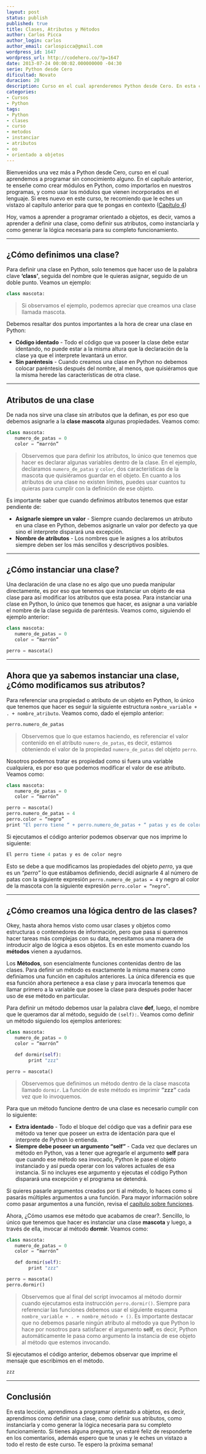 ```yaml
---
layout: post
status: publish
published: true
title: Clases, Atributos y Métodos
author: Carlos Picca
author_login: carlos
author_email: carlospicca@gmail.com
wordpress_id: 1647
wordpress_url: http://codehero.co/?p=1647
date: 2013-07-24 00:00:02.000000000 -04:30
serie: Python desde Cero
dificultad: Novato
duracion: 20
description: Curso en el cual aprenderemos Python desde Cero. En esta clase, aprenderemos a programar orientado a objetos, es decir, vamos a aprender a definir una clase
categories:
- Cursos
- Python
tags:
- Python
- clases
- curso
- metodos
- instanciar
- atributos
- oo
- orientado a objetos
---
```

<p>Bienvenidos una vez más a Python desde Cero, curso en el cual aprendemos a programar sin conocimiento alguno. En el capítulo anterior, te enseñe como crear módulos en Python, como importarlos en nuestros programas, y como usar los módulos que vienen incorporados en el lenguaje. Si eres nuevo en este curso, te recomiendo que le eches un vistazo al capítulo anterior para que te pongas en contexto (<a href="http://codehero.co/python-desde-cero-modulos/">Capítulo 4</a>)</p>

<p>Hoy, vamos a aprender a programar orientado a objetos, es decir, vamos a aprender a definir una clase, como definir sus atributos, como instanciarla y como generar la lógica necesaria para su completo funcionamiento.</p>

<hr />

<h2>¿Cómo definimos una clase?</h2>

<p>Para definir una clase en Python, solo tenemos que hacer uso de la palabra clave <strong>‘class’</strong>, seguida del nombre que le quieras asignar, seguido de un doble punto. Veamos un ejemplo:</p>

```python
class mascota:
```

<blockquote>
  <p>Si observamos el ejemplo, podemos apreciar que creamos una clase llamada mascota.</p>
</blockquote>

<p>Debemos resaltar dos puntos importantes a la hora de crear una clase en Python:</p>

<ul>
<li><strong>Código identado</strong> - Todo el código que va poseer la clase debe estar identando, no puede estar a la misma altura que la declaración de la clase ya que el interprete levantará un error.</li>
<li><strong>Sin paréntesis</strong> - Cuando creamos una clase en Python no debemos colocar paréntesis después del nombre, al menos, que quisiéramos que la misma herede las características de otra clase.</li>
</ul>

<hr />

<h2>Atributos de una clase</h2>

<p>De nada nos sirve una clase sin atributos que la definan, es por eso que debemos asignarle a la <strong>clase mascota</strong> algunas propiedades. Veamos como:</p>

```python
class mascota:
   numero_de_patas = 0
   color = “marrón”
```

<blockquote>
  <p>Observemos que para definir los atributos, lo único que tenemos que hacer es declarar algunas variables dentro de la clase. En el ejemplo, declaramos <code>numero_de_patas</code> y <code>color</code>, dos características de la mascota que quisiéramos guardar en el objeto. En cuanto a los atributos de una clase no existen limites, puedes usar cuantos tu quieras para cumplir con la definición de ese objeto.</p>
</blockquote>

<p>Es importante saber que cuando definimos atributos tenemos que estar pendiente de:</p>

<ul>
<li><strong>Asignarle siempre un valor</strong> - Siempre cuando declaremos un atributo en una clase en Python, debemos asignarle un valor por defecto ya que sino el interprete disparará una excepción.</li>
<li><strong>Nombre de atributos</strong> - Los nombres que le asignes a los atributos siempre deben ser los más sencillos y descriptivos posibles.</li>
</ul>

<hr />

<h2>¿Cómo instanciar una clase?</h2>

<p>Una declaración de una clase no es algo que uno pueda manipular directamente, es por eso que tenemos que instanciar un objeto de esa clase para así modificar los atributos que esta posea. Para instanciar una clase en Python, lo único que tenemos que hacer, es asignar a una variable el nombre de la clase seguida de paréntesis. Veamos como, siguiendo el ejemplo anterior:</p>

```python
class mascota:
   numero_de_patas = 0
   color = “marrón”

perro = mascota()
```

<hr />

<h2>Ahora que ya sabemos instanciar una clase, ¿Cómo modificamos sus atributos?</h2>

<p>Para referenciar una propiedad o atributo de un objeto en Python, lo único que tenemos que hacer es seguir la siguiente estructura <code>nombre_variable + . + nombre_atributo</code>. Veamos como, dado el ejemplo anterior:</p>

```python
perro.numero_de_patas
```

<blockquote>
  <p>Observemos que lo que estamos haciendo, es referenciar el valor contenido en el atributo <code>numero_de_patas</code>, es decir, estamos obteniendo el valor de la propiedad <code>numero_de_patas</code> del objeto <code>perro</code>.</p>
</blockquote>

<p>Nosotros podemos tratar es propiedad como si fuera una variable cualquiera, es por eso que podemos modificar el valor de ese atributo. Veamos como:</p>

```python
class mascota:
   numero_de_patas = 0
   color = “marrón”

perro = mascota()
perro.numero_de_patas = 4
perro.color = “negro”
print "El perro tiene “ + perro.numero_de_patas + “ patas y es de color “ + perro.color
```

<p>Si ejecutamos el código anterior podemos observar que nos imprime lo siguiente:</p>

```python
El perro tiene 4 patas y es de color negro
```

<p>Esto se debe a que modificamos las propiedades del objeto <em>perro</em>, ya que es un <em>“perro”</em> lo que estábamos definiendo, decidí asignarle 4 al número de patas con la siguiente expresión <code>perro.numero_de_patas = 4</code> y negro al color de la mascota con la siguiente expresión <code>perro.color = “negro”</code>.</p>

<hr />

<h2>¿Cómo creamos una lógica dentro de las clases?</h2>

<p>Okey, hasta ahora hemos visto como usar clases y objetos como estructuras o contenedores de información, pero que pasa si queremos hacer tareas más complejas con su data, necesitamos una manera de introducir algo de lógica a esos objetos. Es en este momento cuando los <strong>métodos</strong> vienen a ayudarnos.</p>

<p>Los <strong>Métodos</strong>, son esencialmente funciones contenidas dentro de las clases. Para definir un método es exactamente la misma manera como definíamos una función en capítulos anteriores. La única diferencia es que esa función ahora pertenece a esa clase y para invocarla tenemos que llamar primero a la variable que posee la clase para después poder hacer uso de ese método en particular.</p>

<p>Para definir un método debemos usar la palabra clave <strong>def</strong>, luego, el nombre que le queramos dar al método, seguido de <code>(self):</code>. Veamos como definir un método siguiendo los ejemplos anteriores:</p>

```python
class mascota:
   numero_de_patas = 0
   color = “marrón”

   def dormir(self):  
        print "zzz"  

perro = mascota()
```

<blockquote>
  <p>Observemos que definimos un método dentro de la clase mascota llamado <code>dormir</code>. La función de este método es imprimir <strong>”zzz”</strong> cada vez que lo invoquemos.</p>
</blockquote>

<p>Para que un método funcione dentro de una clase es necesario cumplir con lo siguiente:</p>

<ul>
<li><strong>Extra identado</strong> - Todo el bloque del código que vas a definir para ese método va tener que poseer un extra de identación para que el interprete de Python lo entienda.</li>
<li><strong>Siempre debe poseer un argumento “self”</strong> - Cada vez que declares un método en Python, vas a tener que agregarle el argumento <strong>self</strong> para que cuando ese método sea invocado, Python le pase el objeto instanciado y así pueda operar con los valores actuales de esa instancia. Si no incluyes ese argumento y ejecutas el código Python disparará una excepción y el programa se detendrá.</li>
</ul>

<p>Si quieres pasarle argumentos creados por ti al método, lo haces como si pasarás múltiples argumentos a una función. Para mayor información sobre como pasar argumentos a una función, revisa el <a href="http://codehero.co/python-desde-cero-funciones/">capítulo sobre funciones</a>.</p>

<p>Ahora, ¿Cómo usamos ese método que acabamos de crear?. Sencillo, lo único que tenemos que hacer es instanciar una clase <strong>mascota</strong> y luego, a través de ella, invocar al método <strong>dormir</strong>. Veamos como:</p>

```python
class mascota:
   numero_de_patas = 0
   color = “marrón”

   def dormir(self):  
        print "zzz"  

perro = mascota()
perro.dormir()
```

<blockquote>
  <p>Observemos que al final del script invocamos al método dormir cuando ejecutamos esta instrucción <code>perro.dormir()</code>. Siempre para referenciar las funciones debemos usar el siguiente esquema <code>nombre_variable + . + nombre_método + ()</code>. Es importante destacar que no debemos pasarle ningún atributo al método ya que Python lo hace por nosotros para satisfacer el argumento <strong>self</strong>, es decir, Python automáticamente le pasa como argumento la instancia de ese objeto al método que estemos invocando.</p>
</blockquote>

<p>Si ejecutamos el código anterior, debemos observar que imprime el mensaje que escribimos en el método.</p>

```python
zzz
```

<hr />

<h2>Conclusión</h2>

<p>En esta lección, aprendimos a programar orientado a objetos, es decir, aprendimos como definir una clase, como definir sus atributos, como instanciarla y como generar la lógica necesaria para su completo funcionamiento. Si tienes alguna pregunta, yo estaré feliz de responderte en los comentarios, además espero que te unas y le eches un vistazo a todo el resto de este curso. Te espero la próxima semana!</p>
